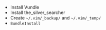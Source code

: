 * Install Vundle
* Install the_silver_searcher
* Create `~/.vim/_backup/` and `~/.vim/_temp/`
* `BundleInstall`
